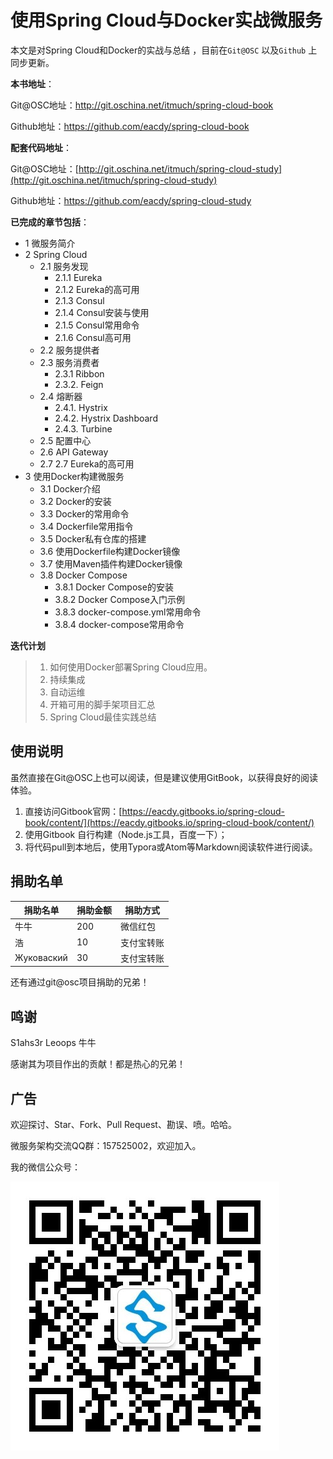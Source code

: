 # 使用Spring Cloud与Docker实战微服务

本文是对Spring Cloud和Docker的实战与总结 ，目前在`Git@OSC` 以及`Github` 上同步更新。

**本书地址**：

Git@OSC地址：http://git.oschina.net/itmuch/spring-cloud-book

Github地址：https://github.com/eacdy/spring-cloud-book

**配套代码地址**：

Git@OSC地址：[http://git.oschina.net/itmuch/spring-cloud-study](http://git.oschina.net/itmuch/spring-cloud-study) 

Github地址：https://github.com/eacdy/spring-cloud-study

**已完成的章节包括**：

- 1 微服务简介
- 2 Spring Cloud
  - 2.1 服务发现
    - 2.1.1 Eureka
    - 2.1.2 Eureka的高可用
    - 2.1.3 Consul
    - 2.1.4 Consul安装与使用
    - 2.1.5 Consul常用命令
    - 2.1.6 Consul高可用
  - 2.2 服务提供者
  - 2.3 服务消费者
    - 2.3.1 Ribbon
    - 2.3.2. Feign
  - 2.4 熔断器
    - 2.4.1. Hystrix
    - 2.4.2. Hystrix Dashboard
    - 2.4.3. Turbine
  - 2.5 配置中心
  - 2.6 API Gateway
  - 2.7 2.7 Eureka的高可用
- 3 使用Docker构建微服务
  - 3.1 Docker介绍
  - 3.2 Docker的安装
  - 3.3 Docker的常用命令
  - 3.4 Dockerfile常用指令
  - 3.5 Docker私有仓库的搭建
  - 3.6 使用Dockerfile构建Docker镜像
  - 3.7 使用Maven插件构建Docker镜像
  - 3.8 Docker Compose
    - 3.8.1 Docker Compose的安装
    - 3.8.2 Docker Compose入门示例
    - 3.8.3 docker-compose.yml常用命令
    - 3.8.4 docker-compose常用命令



**迭代计划**

> 1. 如何使用Docker部署Spring Cloud应用。
> 2. 持续集成
> 3. 自动运维
> 4. 开箱可用的脚手架项目汇总
> 5. Spring Cloud最佳实践总结



## 使用说明

虽然直接在Git@OSC上也可以阅读，但是建议使用GitBook，以获得良好的阅读体验。

1. 直接访问Gitbook官网：[https://eacdy.gitbooks.io/spring-cloud-book/content/](https://eacdy.gitbooks.io/spring-cloud-book/content/)
2. 使用Gitbook 自行构建（Node.js工具，百度一下）；
3. 将代码pull到本地后，使用Typora或Atom等Markdown阅读软件进行阅读。




## 捐助名单

| 捐助名单       | 捐助金额 | 捐助方式  |
| ---------- | ---- | ----- |
| 牛牛         | 200  | 微信红包  |
| 浩          | 10   | 支付宝转账 |
| Жуковаский | 30   | 支付宝转账 |

还有通过git@osc项目捐助的兄弟！



##  鸣谢

S1ahs3r  Leoops 牛牛

感谢其为项目作出的贡献！都是热心的兄弟！



## 广告

欢迎探讨、Star、Fork、Pull Request、勘误、喷。哈哈。

微服务架构交流QQ群：157525002，欢迎加入。

我的微信公众号：

![wx](images/wx.jpg)



